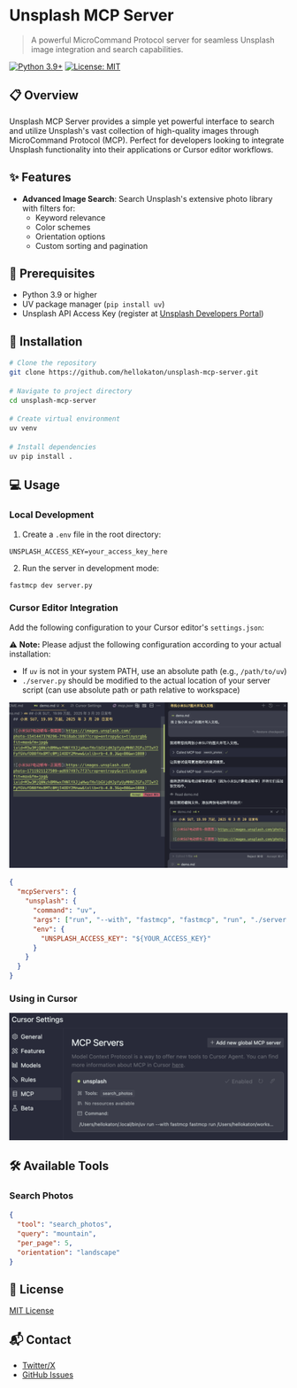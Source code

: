 # Unsplash MCP Server

> A powerful MicroCommand Protocol server for seamless Unsplash image integration and search capabilities.

[![Python 3.9+](https://img.shields.io/badge/python-3.9+-blue.svg)](https://www.python.org/downloads/)
[![License: MIT](https://img.shields.io/badge/License-MIT-yellow.svg)](https://opensource.org/licenses/MIT)

## 📋 Overview

Unsplash MCP Server provides a simple yet powerful interface to search and utilize Unsplash's vast collection of high-quality images through MicroCommand Protocol (MCP). Perfect for developers looking to integrate Unsplash functionality into their applications or Cursor editor workflows.

## ✨ Features

- **Advanced Image Search**: Search Unsplash's extensive photo library with filters for:
  - Keyword relevance
  - Color schemes
  - Orientation options
  - Custom sorting and pagination

## 🔧 Prerequisites

- Python 3.9 or higher
- UV package manager (`pip install uv`)
- Unsplash API Access Key (register at [Unsplash Developers Portal](https://unsplash.com/developers))

## 🚀 Installation

```bash
# Clone the repository
git clone https://github.com/hellokaton/unsplash-mcp-server.git

# Navigate to project directory
cd unsplash-mcp-server

# Create virtual environment
uv venv

# Install dependencies
uv pip install .
```

## 💻 Usage

### Local Development

1. Create a `.env` file in the root directory:

```env
UNSPLASH_ACCESS_KEY=your_access_key_here
```

2. Run the server in development mode:

```bash
fastmcp dev server.py
```

### Cursor Editor Integration

Add the following configuration to your Cursor editor's `settings.json`:

⚠️ **Note:** Please adjust the following configuration according to your actual installation:

- If `uv` is not in your system PATH, use an absolute path (e.g., `/path/to/uv`)
- `./server.py` should be modified to the actual location of your server script (can use absolute path or path relative to workspace)

<img src="screenshots/Snipaste_2.png" alt="Cursor Configuration Screenshot" />

```json
{
  "mcpServers": {
    "unsplash": {
      "command": "uv",
      "args": ["run", "--with", "fastmcp", "fastmcp", "run", "./server.py"],
      "env": {
        "UNSPLASH_ACCESS_KEY": "${YOUR_ACCESS_KEY}"
      }
    }
  }
}
```

### Using in Cursor

<img src="screenshots/Snipaste_1.png" alt="Unsplash MCP in Cursor" />

## 🛠️ Available Tools

### Search Photos

```json
{
  "tool": "search_photos",
  "query": "mountain",
  "per_page": 5,
  "orientation": "landscape"
}
```

## 📄 License

[MIT License](LICENSE)

## 📬 Contact

- [Twitter/X](https://x.com/hellokaton)
- [GitHub Issues](https://github.com/hellokaton/unsplash-mcp-server/issues)
